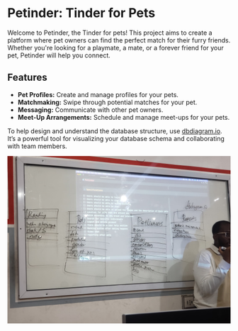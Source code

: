 # Petinder: Tinder for Pets

Welcome to Petinder, the Tinder for pets! This project aims to create a platform where pet owners can find the perfect match for their furry friends. Whether you're looking for a playmate, a mate, or a forever friend for your pet, Petinder will help you connect.


## Features

- **Pet Profiles:** Create and manage profiles for your pets.
- **Matchmaking:** Swipe through potential matches for your pet.
- **Messaging:** Communicate with other pet owners.
- **Meet-Up Arrangements:** Schedule and manage meet-ups for your pets.



To help design and understand the database structure, use [dbdiagram.io](https://dbdiagram.io). It’s a powerful tool for visualizing your database schema and collaborating with team members.

![Image of db sketch](dbdiagram.jpg)
